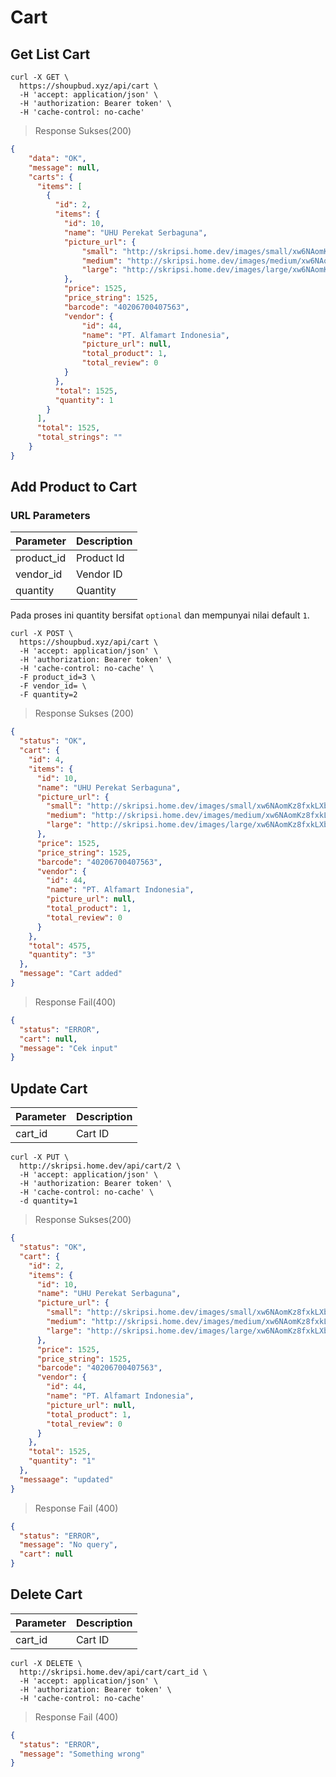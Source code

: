 # Cart

## Get List Cart


```shell
curl -X GET \
  https://shoupbud.xyz/api/cart \
  -H 'accept: application/json' \
  -H 'authorization: Bearer token' \
  -H 'cache-control: no-cache'
```

> Response Sukses(200)

```json
{
    "data": "OK",
    "message": null,
    "carts": {
      "items": [
        {
          "id": 2,
          "items": {
            "id": 10,
            "name": "UHU Perekat Serbaguna",
            "picture_url": {
                "small": "http://skripsi.home.dev/images/small/xw6NAomKz8fxkLXbL86a.jpg",
                "medium": "http://skripsi.home.dev/images/medium/xw6NAomKz8fxkLXbL86a.jpg",
                "large": "http://skripsi.home.dev/images/large/xw6NAomKz8fxkLXbL86a.jpg"
            },
            "price": 1525,
            "price_string": 1525,
            "barcode": "40206700407563",
            "vendor": {
                "id": 44,
                "name": "PT. Alfamart Indonesia",
                "picture_url": null,
                "total_product": 1,
                "total_review": 0
            }
          },
          "total": 1525,
          "quantity": 1
        }
      ],
      "total": 1525,
      "total_strings": ""
    }
}
```

## Add Product to Cart

### URL Parameters

Parameter | Description
--------- | -----------
product_id | Product Id
vendor_id | Vendor ID
quantity | Quantity

Pada proses ini quantity bersifat `optional` dan mempunyai nilai default `1`.

```shell
curl -X POST \
  https://shoupbud.xyz/api/cart \
  -H 'accept: application/json' \
  -H 'authorization: Bearer token' \
  -H 'cache-control: no-cache' \
  -F product_id=3 \
  -F vendor_id= \ 
  -F quantity=2
```

> Response Sukses (200)

```json
{
  "status": "OK",
  "cart": {
    "id": 4,
    "items": {
      "id": 10,
      "name": "UHU Perekat Serbaguna",
      "picture_url": {
        "small": "http://skripsi.home.dev/images/small/xw6NAomKz8fxkLXbL86a.jpg",
        "medium": "http://skripsi.home.dev/images/medium/xw6NAomKz8fxkLXbL86a.jpg",
        "large": "http://skripsi.home.dev/images/large/xw6NAomKz8fxkLXbL86a.jpg"
      },
      "price": 1525,
      "price_string": 1525,
      "barcode": "40206700407563",
      "vendor": {
        "id": 44,
        "name": "PT. Alfamart Indonesia",
        "picture_url": null,
        "total_product": 1,
        "total_review": 0
      }
    },
    "total": 4575,
    "quantity": "3"
  },
  "message": "Cart added"
}
```

> Response Fail(400)

```json
{
  "status": "ERROR",
  "cart": null,
  "message": "Cek input"
}
```

## Update Cart


Parameter | Description
--------- | -----------
cart_id | Cart ID


```shell
curl -X PUT \
  http://skripsi.home.dev/api/cart/2 \
  -H 'accept: application/json' \
  -H 'authorization: Bearer token' \
  -H 'cache-control: no-cache' \
  -d quantity=1
```

> Response Sukses(200)

```json
{
  "status": "OK",
  "cart": {
    "id": 2,
    "items": {
      "id": 10,
      "name": "UHU Perekat Serbaguna",
      "picture_url": {
        "small": "http://skripsi.home.dev/images/small/xw6NAomKz8fxkLXbL86a.jpg",
        "medium": "http://skripsi.home.dev/images/medium/xw6NAomKz8fxkLXbL86a.jpg",
        "large": "http://skripsi.home.dev/images/large/xw6NAomKz8fxkLXbL86a.jpg"
      },
      "price": 1525,
      "price_string": 1525,
      "barcode": "40206700407563",
      "vendor": {
        "id": 44,
        "name": "PT. Alfamart Indonesia",
        "picture_url": null,
        "total_product": 1,
        "total_review": 0
      }
    },
    "total": 1525,
    "quantity": "1"
  },
  "messaage": "updated"
}
```

> Response Fail (400)

```json
{
  "status": "ERROR",
  "message": "No query",
  "cart": null
}
```

## Delete Cart

Parameter | Description
--------- | -----------
cart_id | Cart ID


```shell
curl -X DELETE \
  http://skripsi.home.dev/api/cart/cart_id \
  -H 'accept: application/json' \
  -H 'authorization: Bearer token' \
  -H 'cache-control: no-cache'
```

> Response Fail (400)

```json
{
  "status": "ERROR",
  "message": "Something wrong"
}
```
